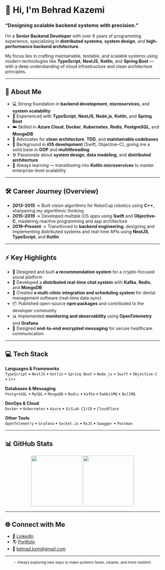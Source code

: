 # 👋 Hi, I'm Behrad Kazemi

### “Designing scalable backend systems with precision.”

I’m a **Senior Backend Developer** with over 9 years of programming experience, specializing in **distributed systems**, **system design**, and **high-performance backend architecture**.

My focus lies in crafting maintainable, testable, and scalable systems using modern technologies like **TypeScript**, **NestJS**, **Kotlin**, and **Spring Boot** — with a deep understanding of cloud infrastructure and clean architecture principles.

---

## 🧩 About Me

- 💻 Strong foundation in **backend development**, **microservices**, and **system scalability**  
- 🧠 Experienced with **TypeScript**, **NestJS**, **Node.js**, **Kotlin**, and **Spring Boot**  
- ☁️ Skilled in **Azure Cloud**, **Docker**, **Kubernetes**, **Redis**, **PostgreSQL**, and **MongoDB**  
- 🧾 Advocates for **clean architecture**, **TDD**, and **maintainable codebases**  
- 🧩 Background in **iOS development** (Swift, Objective-C), giving me a solid base in **OOP** and **multithreading**  
- ⚙️ Passionate about **system design**, **data modeling**, and **distributed architecture**  
- 🧠 Always learning — transitioning into **Kotlin microservices** to master enterprise-level scalability  

---

## 🛠️ Career Journey (Overview)

- **2013–2015** → Built vision algorithms for RoboCup robotics using **C++**, sharpening my algorithmic thinking  
- **2015–2019** → Developed multiple iOS apps using **Swift** and **Objective-C**, mastering reactive programming and app architecture  
- **2019–Present** → Transitioned to **backend engineering**, designing and implementing distributed systems and real-time APIs using **NestJS**, **TypeScript**, and **Kotlin**

---

## ⚡ Key Highlights

- 🧩 Designed and built **a recommendation system** for a crypto-focused social platform  
- 💬 Developed a **distributed real-time chat system** with **Kafka**, **Redis**, and **MongoDB**  
- 🦷 Created **a multi-clinic integration and scheduling system** for dental management software (real-time data sync)  
- 📦 Published open-source **npm packages** and contributed to the developer community  
- 📊 Implemented **monitoring and observability** using **OpenTelemetry** and **Grafana**  
- 🔐 Designed **end-to-end encrypted messaging** for secure healthcare communication  

---

## 💻 Tech Stack

**Languages & Frameworks**  
`TypeScript` • `NestJS` • `Kotlin` • `Spring Boot` • `Node.js` • `Swift` • `Objective-C` • `C++`

**Databases & Messaging**  
`PostgreSQL` • `MySQL` • `MongoDB` • `Redis` • `Kafka` • `RabbitMQ` • `BullMQ`

**DevOps & Cloud**  
`Docker` • `Kubernetes` • `Azure` • `GitLab CI/CD` • `Cloudflare`

**Other Tools**  
`OpenTelemetry` • `Grafana` • `Socket.io` • `RxJS` • `Swagger` • `Postman`

---

## 📊 GitHub Stats

<p align="center">
  <img src="https://github-readme-stats.vercel.app/api?username=behradkazemi&show_icons=true&theme=transparent&hide_border=true&hide_title=true" height="165" />
  <img src="https://github-readme-stats.vercel.app/api/top-langs/?username=behradkazemi&layout=compact&theme=transparent&hide_border=true" height="165" />
</p>

---

## 🌐 Connect with Me

- 💼 [LinkedIn](https://www.linkedin.com/in/kaazemi)  
- 🌎 [Portfolio](https://www.behradkazemi.com)  
- 📧 behrad.kzm@gmail.com  

---

<p align="center">
  <sub>✨ Always exploring new ways to make systems faster, cleaner, and more resilient.</sub>
</p>
